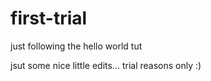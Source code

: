 # first-trial
just following the hello world tut

jsut some nice little edits... trial reasons only :)
